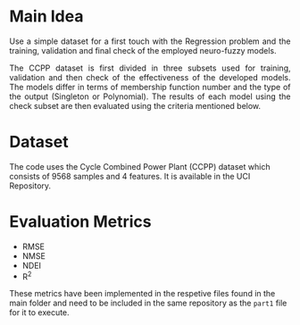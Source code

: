 # Main Idea
<p align=justify> Use a simple dataset for a first touch with the Regression problem and the training, validation and final check of the employed neuro-fuzzy models. <br></p>
<p align=justify> The CCPP dataset is first divided in three subsets used for training, validation and then check of the effectiveness of the developed models. The models differ in terms of membership function number and the type of the output (Singleton or Polynomial). The results of each model using the check subset are then evaluated using the criteria mentioned below. <br></p>


# Dataset
The code uses the Cycle Combined Power Plant (CCPP) dataset which consists of 9568 samples and 4 features. It is available in the UCI Repository. 

# Evaluation Metrics 
- RMSE
- NMSE
- NDEI
- R<sup>2</sup>

These metrics have been implemented in the respetive files found in the main folder and need to be included in the same repository as the `part1` file for it to execute.
